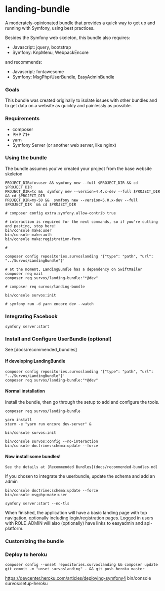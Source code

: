 # landing-bundle

A moderately-opinionated bundle that provides a quick way to get up and running with Symfony, using best practices.  

Besides the Symfony web skeleton, this bundle also requires:

* Javascript: jquery, bootstrap
* Symfony: KnpMenu, WebpackEncore

and recommends:

* Javascript: fontawesome
* Symfony: MsgPhp/UserBundle, EasyAdminBundle

### Goals

This bundle was created originally to isolate issues with other bundles and to get data on a website as quickly and painlessly as possible.  


### Requirements

* composer
* PHP 7.1+
* yarn
* Symfony Server (or another web server, like nginx)

### Using the bundle

The bundle assumes you've created your project from the base website skeleton


    PROJECT_DIR=fosuser && symfony new --full $PROJECT_DIR && cd $PROJECT_DIR
    PROJECT_DIR=tc &&  symfony new --version=4.4.x-dev --full $PROJECT_DIR  && cd $PROJECT_DIR
    PROJECT_DIR=my-50 &&  symfony new --version=5.0.x-dev --full $PROJECT_DIR  && cd $PROJECT_DIR
    
    # composer config extra.symfony.allow-contrib true

    # interaction is required for the next commands, so if you're cutting and pasting, stop here!
    bin/console make:user 
    bin/console make:auth
    bin/console make:registration-form
    
    # 
    
    composer config repositories.survoslanding '{"type": "path", "url": "../Survos/LandingBundle"}'

    # at the moment, LandingBundle has a dependency on SwiftMailer
    composer req mail
    composer req survos/landing-bundle:"*@dev"

    # composer req survos/landing-bundle
    
    bin/console survos:init
     
    # symfony run -d yarn encore dev --watch

### Integrating Facebook

    
    symfony server:start 

### Install and Configure UserBundle (optional)

See [docs/recommended_bundles]


#### If developing LandingBundle

    composer config repositories.survoslanding '{"type": "path", "url": "../Survos/LandingBundle"}'
    composer req survos/landing-bundle:"*@dev"


#### Normal installation

Install the bundle, then go through the setup to add and configure the tools.

    composer req survos/landing-bundle
    
    yarn install 
    xterm -e "yarn run encore dev-server" &
    
    bin/console survos:init

    bin/console survos:config --no-interaction
    bin/console doctrine:schema:update --force
    
#### Now install some bundles!
     
    See the details at [Recommended Bundles](docs/recommended-bundles.md)

If you chosen to integrate the userbundle, update the schema and add an admin    
    
    bin/console doctrine:schema:update --force
    bin/console msgphp:make:user

    symfony server:start --no-tls
    
When finished, the application will have a basic landing page with top navigation, optionally including login/registration pages.  Logged in users with ROLE_ADMIN will also (optionally) have links to easyadmin and api-platform.  

### Customizing the bundle

### Deploy to heroku



    composer config --unset repositories.survoslanding && composer update
    git commit -m "unset survoslanding" . && git push heroku master

https://devcenter.heroku.com/articles/deploying-symfony4
bin/console survos:setup-heroku



   
    

